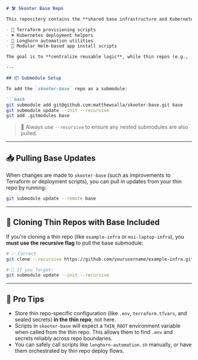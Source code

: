 ```markdown
# 🛠️ Skooter Base Repo

This repository contains the **shared base infrastructure and Kubernetes tooling** for use across multiple thin repositories. It is designed to be consumed as a **Git submodule** and includes:

- 🐳 Terraform provisioning scripts  
- ☸️ Kubernetes deployment helpers  
- 💾 Longhorn automation utilities  
- 🧩 Modular Helm-based app install scripts

The goal is to **centralize reusable logic**, while thin repos (e.g., `example-infra`, `msi-laptop-infra`) handle environment-specific overrides like `values.yaml`, secrets, domain names, and organizational logic.

---

## 📦 Submodule Setup

To add the `skooter-base` repo as a submodule:

```bash
git submodule add git@github.com:matthewsalla/skooter-base.git base
git submodule update --init --recursive
git add .gitmodules base
```

> 🔁 Always use `--recursive` to ensure any nested submodules are also pulled.

---

## 📥 Pulling Base Updates

When changes are made to `skooter-base` (such as improvements to Terraform or deployment scripts), you can pull in updates from your thin repo by running:

```bash
git submodule update --remote base
```

---

## 🚀 Cloning Thin Repos with Base Included

If you're cloning a thin repo (like `example-infra` or `msi-laptop-infra`), you **must use the recursive flag** to pull the base submodule:

```bash
# ✅ Correct
git clone --recursive https://github.com/yourusername/example-infra.git

# 🛑 If you forget:
git submodule update --init --recursive
```

---

## 🧠 Pro Tips

- Store thin repo-specific configuration (like `.env`, `terraform.tfvars`, and sealed secrets) **in the thin repo**, not here.
- Scripts in `skooter-base` will expect a `THIN_ROOT` environment variable when called from the thin repo. This allows them to find `.env` and secrets reliably across repo boundaries.
- You can safely call scripts like `longhorn-automation.sh` manually, or have them orchestrated by thin repo deploy flows.
